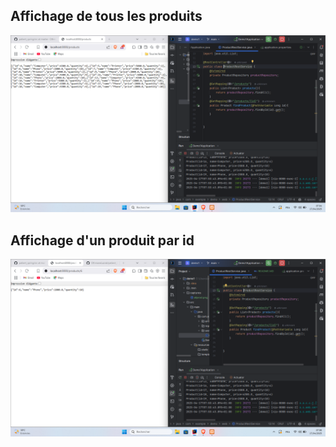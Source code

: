 <h2> Affichage de tous les produits </h2>
<img src="captures/allprod.png">
<h2> Affichage d'un produit par id </h2>
<img src="captures/id.png">